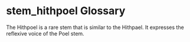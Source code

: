 # stem_hithpoel Glossary
The Hithpoel is a rare stem that is similar to the Hithpael.  It expresses the reflexive voice of the Poel stem. 
